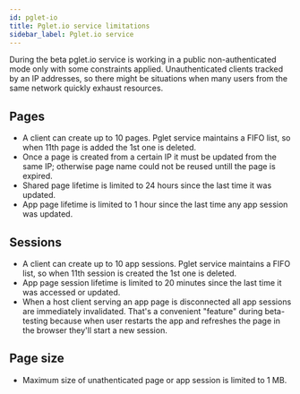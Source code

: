 ```yaml
---
id: pglet-io
title: Pglet.io service limitations
sidebar_label: Pglet.io service
---
```


During the beta pglet.io service is working in a public non-authenticated mode only with some constraints applied.
Unauthenticated clients tracked by an IP addresses, so there might be situations when many users from the same network quickly exhaust resources.

## Pages

* A client can create up to 10 pages. Pglet service maintains a FIFO list, so when 11th page is added the 1st one is deleted.
* Once a page is created from a certain IP it must be updated from the same IP; otherwise page name could not be reused untill the page is expired.
* Shared page lifetime is limited to 24 hours since the last time it was updated.
* App page lifetime is limited to 1 hour since the last time any app session was updated.

## Sessions

* A client can create up to 10 app sessions. Pglet service maintains a FIFO list, so when 11th session is created the 1st one is deleted.
* App page session lifetime is limited to 20 minutes since the last time it was accessed or updated.
* When a host client serving an app page is disconnected all app sessions are immediately invalidated.
  That's a convenient "feature" during beta-testing because when user restarts the app and refreshes the page in the browser they'll start a new session.

## Page size

* Maximum size of unathenticated page or app session is limited to 1 MB.
